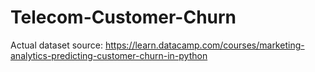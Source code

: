 # Telecom-Customer-Churn
Actual dataset source: https://learn.datacamp.com/courses/marketing-analytics-predicting-customer-churn-in-python

